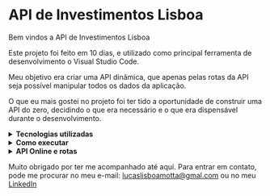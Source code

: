 # API de Investimentos Lisboa 

Bem vindos a API de Investimentos Lisboa

Este projeto foi feito em 10 dias,  e utilizado como principal ferramenta de desenvolvimento o Visual Studio Code.

Meu objetivo era criar uma API dinâmica,  que apenas pelas rotas da API seja possível manipular todos os dados da aplicação.

O que eu mais gostei no projeto foi ter tido a oportunidade de construir uma API do zero, decidindo o que era necessário e o que era dispensável durante o desenvolvimento. 
<details>
  <summary><strong>Tecnologias utilizadas</strong></summary><br />

TypeScript - O código foi inteiramente feito em TypeScript, o motivo de eu ter escolhido essa linguagem foi 
para garantir a tipagem do código, e facilitar a continuação do código no futuro caso seja necessário 

Sequelize - Para me conectar ao meu banco de dados,  eu escolhi o Sequelize, pela facilidade que ele me traz ao não ter que me preocupar com a linguagem do banco, apenas a linguagem do servidor da API.

Jest - Para realizar os testes, e garantir a integridade do meu código, eu utilizei o Jest, e me foquei totalmente nos testes de integração.

JWT -  Uma biblioteca responsável por assinaturas digitais, e no meu projeto ela foi especialmente util pois eu estava utilizando dois tipos de tokens simultaneamente

ESLint - Dentre as ferramentas disponíveis, achei interessante  exaltar o ESLint, pois ele garante a estetística do código, facilitando a leitura dos futuros desenvolvedores.
</details>

<details>
  <summary><strong>Como executar</strong></summary><br />

```
git clone git@github.com:LucasLisboaMotta/Api-de-Investimentos-Lisboa.git
```
Para executar o projeto, é necessário ter instalado em sua máquina o node 16, e um banco de dados (por padrão estou utilizando o MySQL, porem caso possua algum outro compatível com o ORM Sequelize, basta trocar o dialeto nas variáveis de ambiente).

#### npm install
Apos clonar o repositório, basta você utilizar o comando npm install
para instalar todas as dependências. 

#### .env.example
Apos isso altere o nome do arquivo .env.example para .env, apos isso altere as variáveis de ambiente necessárias.

#### npm run db:reset
Para iniciar a aplicação, você precisa popular o banco de dados, e basta utilizar o comando npm run db:reset (só faça isso apos ter configurado as variáveis de ambiente)

#### npm start
Feito isso, o projeto já esta pronto para ser iniciado com o comando npm start


#### npm run dev
Caso queira fazer alguma alteração do projeto, você pode iniciar a aplicação em modo de desenvolvimento com o comando npm run dev,  pois com ele o servidor ira reiniciar apos cada alteração.


#### npm test
Caso queira conferir a integridade do código, você pode utilizar o comando npm test, e inicializara todos os testes de integração (atenção, os testes fazem requisições com o banco de dados, então é necessário o banco estar conectado para o teste funcionar corretamente. Caso você tenha feito alguma alteração no banco, e não queira perde-la durante o teste, basta alterar o nome do banco (DB_NAME) nas variáveis de ambiente, e retornar para o nome anterior apos os testes)

#### npm run lint
Para ajudar a verificar a legibilidade do código, você pode utilizar o comando npm run lint 
</details>


<details>
  <summary><strong>API Online e rotas</strong></summary><br />
<a href="https://apideinvestimentoslisboa.herokuapp.com/">https://apideinvestimentoslisboa.herokuapp.com/</a>

No link acima você consegue a lista de todas as rotas disponíveis na API, porem aqui vou citar apenas as mais importantes.

#### POST `/conta`
Rota para cadastro do usuário
Ela espera receber um objeto na requisição contendo nome, sobrenome, e-mail e senha
```
{
  nome: 'lucas',
  sobrenome: 'macedo',
  email: 'lucasmacesgmail.com',
  senha: '12345678', 
}
```
o seu retorno é um objeto com um token, responsável pela autenticação necessitaria para acessar as demais rotas.

#### POST `/login/usuario`
Rota para efetuar o login do usuário
Ela espera receber um objeto na requisição contendo e-mail e senha
```
{
  email: 'joaosilva@gmail.com',
  senha: '12345678',
}
```
o seu retorno é um objeto com um token, responsável pela autenticação necessitaria para acessar as demais rotas.

#### POST `/investimentos/comprar`
Rota para fazer compras de ativos
Ela espera receber uma autenticação por token, e um objeto com codAtivo e qtdeAtivo
```
{
  codAtivo: 9,
  qtdeAtivo: 20,
}
```
o seu retorno é um objeto com codAtivo, qtdeAtivo e valor
```
{
  codAtivo: 9,
  qtdeAtivo: 20,
  valor: '8.38'
}
```

#### POST `/conta/deposito`
Rota para depositar valores na conta do usuário
Ela espera receber uma autenticação por token, e um objeto com valor 
```
{
  valor: '1500,00',
}
```
O seu retorno é um objeto com o saldo
```
{
  saldo: '2500,00',
}
```
</details>

Muito obrigado por ter me acompanhado até aqui. 
Para entrar em contato, pode me procurar no meu e-mail: lucaslisboamotta@gmal.com
ou no meu <a href="https://www.linkedin.com/in/lucas-lisboa-motta/">LinkedIn</a>











